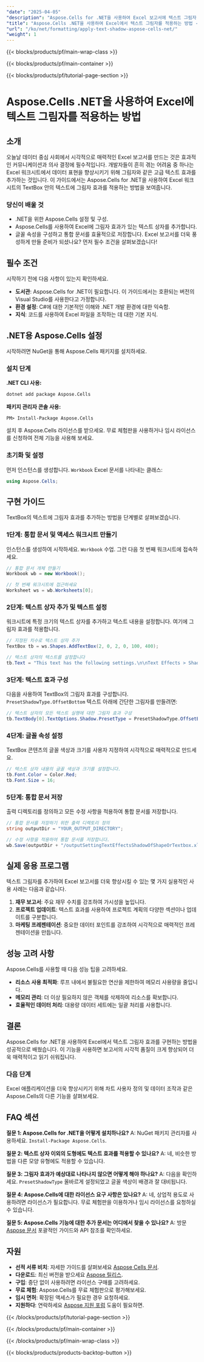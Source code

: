 ```yaml
---
"date": "2025-04-05"
"description": "Aspose.Cells for .NET을 사용하여 Excel 보고서에 텍스트 그림자 효과를 추가하는 방법을 알아보세요. 이 단계별 가이드에서는 설정, 구성 및 코드 예제를 다룹니다."
"title": "Aspose.Cells .NET을 사용하여 Excel에서 텍스트 그림자를 적용하는 방법 - 단계별 가이드"
"url": "/ko/net/formatting/apply-text-shadow-aspose-cells-net/"
"weight": 1
---
```


{{< blocks/products/pf/main-wrap-class >}}

{{< blocks/products/pf/main-container >}}

{{< blocks/products/pf/tutorial-page-section >}}


# Aspose.Cells .NET을 사용하여 Excel에 텍스트 그림자를 적용하는 방법

## 소개
오늘날 데이터 중심 사회에서 시각적으로 매력적인 Excel 보고서를 만드는 것은 효과적인 커뮤니케이션과 의사 결정에 필수적입니다. 개발자들이 흔히 겪는 어려움 중 하나는 Excel 워크시트에서 데이터 표현을 향상시키기 위해 그림자와 같은 고급 텍스트 효과를 추가하는 것입니다. 이 가이드에서는 Aspose.Cells for .NET을 사용하여 Excel 워크시트의 TextBox 안의 텍스트에 그림자 효과를 적용하는 방법을 보여줍니다.

### 당신이 배울 것
- .NET을 위한 Aspose.Cells 설정 및 구성.
- Aspose.Cells를 사용하여 Excel에 그림자 효과가 있는 텍스트 상자를 추가합니다.
- 글꼴 속성을 구성하고 통합 문서를 효율적으로 저장합니다.
Excel 보고서를 더욱 풍성하게 만들 준비가 되셨나요? 먼저 필수 조건을 살펴보겠습니다!

## 필수 조건
시작하기 전에 다음 사항이 있는지 확인하세요.

- **도서관**: Aspose.Cells for .NET이 필요합니다. 이 가이드에서는 호환되는 버전의 Visual Studio를 사용한다고 가정합니다.
- **환경 설정**: C#에 대한 기본적인 이해와 .NET 개발 환경에 대한 익숙함.
- **지식**: 코드를 사용하여 Excel 파일을 조작하는 데 대한 기본 지식.

## .NET용 Aspose.Cells 설정
시작하려면 NuGet을 통해 Aspose.Cells 패키지를 설치하세요.

### 설치 단계
**.NET CLI 사용:**
```bash
dotnet add package Aspose.Cells
```

**패키지 관리자 콘솔 사용:**
```shell
PM> Install-Package Aspose.Cells
```

설치 후 Aspose.Cells 라이선스를 받으세요. 무료 체험판을 사용하거나 임시 라이선스를 신청하여 전체 기능을 사용해 보세요.

### 초기화 및 설정
먼저 인스턴스를 생성합니다. `Workbook` Excel 문서를 나타내는 클래스:
```csharp
using Aspose.Cells;
```

## 구현 가이드
TextBox의 텍스트에 그림자 효과를 추가하는 방법을 단계별로 살펴보겠습니다.

### 1단계: 통합 문서 및 액세스 워크시트 만들기
인스턴스를 생성하여 시작하세요. `Workbook` 수업. 그런 다음 첫 번째 워크시트에 접속하세요.
```csharp
// 통합 문서 개체 만들기
Workbook wb = new Workbook();

// 첫 번째 워크시트에 접근하세요
Worksheet ws = wb.Worksheets[0];
```

### 2단계: 텍스트 상자 추가 및 텍스트 설정
워크시트에 특정 크기의 텍스트 상자를 추가하고 텍스트 내용을 설정합니다. 여기에 그림자 효과를 적용합니다.
```csharp
// 지정된 치수로 텍스트 상자 추가
TextBox tb = ws.Shapes.AddTextBox(2, 0, 2, 0, 100, 400);

// 텍스트 상자의 텍스트를 설정합니다
tb.Text = "This text has the following settings.\n\nText Effects > Shadow > Offset Bottom";
```

### 3단계: 텍스트 효과 구성
다음을 사용하여 TextBox의 그림자 효과를 구성합니다. `PresetShadowType.OffsetBottom` 텍스트 아래에 간단한 그림자를 만들려면:
```csharp
// 텍스트 상자의 모든 텍스트 실행에 대한 그림자 효과 구성
tb.TextBody[0].TextOptions.Shadow.PresetType = PresetShadowType.OffsetBottom;
```

### 4단계: 글꼴 속성 설정
TextBox 콘텐츠의 글꼴 색상과 크기를 사용자 지정하여 시각적으로 매력적으로 만드세요.
```csharp
// 텍스트 상자 내용의 글꼴 색상과 크기를 설정합니다.
tb.Font.Color = Color.Red;
tb.Font.Size = 16;
```

### 5단계: 통합 문서 저장
출력 디렉토리를 정의하고 모든 수정 사항을 적용하여 통합 문서를 저장합니다.
```csharp
// 통합 문서를 저장하기 위한 출력 디렉토리 정의
string outputDir = "YOUR_OUTPUT_DIRECTORY";

// 수정 사항을 적용하여 통합 문서를 저장합니다.
wb.Save(outputDir + "/outputSettingTextEffectsShadowOfShapeOrTextbox.xlsx", SaveFormat.Xlsx);
```

## 실제 응용 프로그램
텍스트 그림자를 추가하여 Excel 보고서를 더욱 향상시킬 수 있는 몇 가지 실용적인 사용 사례는 다음과 같습니다.
1. **재무 보고서**: 주요 재무 수치를 강조하여 가시성을 높입니다.
2. **프로젝트 업데이트**: 텍스트 효과를 사용하여 프로젝트 계획의 다양한 섹션이나 업데이트를 구분합니다.
3. **마케팅 프레젠테이션**: 중요한 데이터 포인트를 강조하여 시각적으로 매력적인 프레젠테이션을 만듭니다.

## 성능 고려 사항
Aspose.Cells를 사용할 때 다음 성능 팁을 고려하세요.
- **리소스 사용 최적화**: 루프 내에서 불필요한 연산을 제한하여 메모리 사용량을 줄입니다.
- **메모리 관리**: 더 이상 필요하지 않은 객체를 삭제하여 리소스를 확보합니다.
- **효율적인 데이터 처리**: 대용량 데이터 세트에는 일괄 처리를 사용합니다.

## 결론
Aspose.Cells for .NET을 사용하여 Excel에서 텍스트 그림자 효과를 구현하는 방법을 성공적으로 배웠습니다. 이 기능을 사용하면 보고서의 시각적 품질이 크게 향상되어 더욱 매력적이고 읽기 쉬워집니다.

### 다음 단계
Excel 애플리케이션을 더욱 향상시키기 위해 차트 사용자 정의 및 데이터 조작과 같은 Aspose.Cells의 다른 기능을 살펴보세요.

## FAQ 섹션
**질문 1: Aspose.Cells for .NET을 어떻게 설치하나요?**
A: NuGet 패키지 관리자를 사용하세요. `Install-Package Aspose.Cells`.

**질문 2: 텍스트 상자 이외의 도형에도 텍스트 효과를 적용할 수 있나요?**
A: 네, 비슷한 방법을 다른 모양 유형에도 적용할 수 있습니다.

**질문 3: 그림자 효과가 예상대로 나타나지 않으면 어떻게 해야 하나요?**
A: 다음을 확인하세요. `PresetShadowType` 올바르게 설정되었고 글꼴 색상이 배경과 잘 대비됩니다.

**질문 4: Aspose.Cells에 대한 라이선스 요구 사항은 있나요?**
A: 네, 상업적 용도로 사용하려면 라이선스가 필요합니다. 무료 체험판을 이용하거나 임시 라이선스를 요청하실 수 있습니다.

**질문 5: Aspose.Cells 기능에 대한 추가 문서는 어디에서 찾을 수 있나요?**
A: 방문 [Aspose 문서](https://reference.aspose.com/cells/net/) 포괄적인 가이드와 API 참조를 확인하세요.

## 자원
- **선적 서류 비치**: 자세한 가이드를 살펴보세요 [Aspose Cells 문서](https://reference.aspose.com/cells/net/).
- **다운로드**: 최신 버전을 받으세요 [Aspose 릴리스](https://releases.aspose.com/cells/net/).
- **구입**: 중단 없이 사용하려면 라이선스 구매를 고려하세요.
- **무료 체험**: Aspose.Cells를 무료 체험판으로 평가해보세요.
- **임시 면허**: 확장된 액세스가 필요한 경우 요청하세요.
- **지원하다**: 연락하세요 [Aspose 지원 포럼](https://forum.aspose.com/c/cells/9) 도움이 필요하면.

{{< /blocks/products/pf/tutorial-page-section >}}

{{< /blocks/products/pf/main-container >}}

{{< /blocks/products/pf/main-wrap-class >}}

{{< blocks/products/products-backtop-button >}}